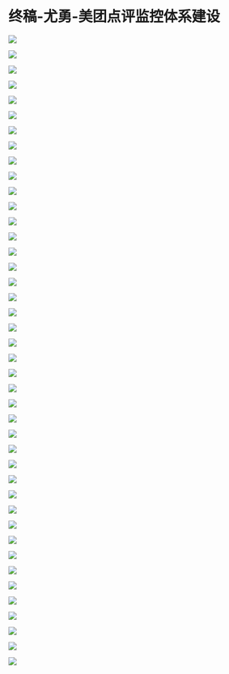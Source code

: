 # 终稿-尤勇-美团点评监控体系建设

![](https://raw.githubusercontent.com/hellojd2018/ms_document/master/Qcon/Qcon_shanghai_2018/images/095238789azmGGR/201905130952_4.png)


![](https://raw.githubusercontent.com/hellojd2018/ms_document/master/Qcon/Qcon_shanghai_2018/images/095238789azmGGR/201905130952_5.png)


![](https://raw.githubusercontent.com/hellojd2018/ms_document/master/Qcon/Qcon_shanghai_2018/images/095238789azmGGR/201905130952_6.png)


![](https://raw.githubusercontent.com/hellojd2018/ms_document/master/Qcon/Qcon_shanghai_2018/images/095238789azmGGR/201905130952_7.png)


![](https://raw.githubusercontent.com/hellojd2018/ms_document/master/Qcon/Qcon_shanghai_2018/images/095238789azmGGR/201905130952_8.png)


![](https://raw.githubusercontent.com/hellojd2018/ms_document/master/Qcon/Qcon_shanghai_2018/images/095238789azmGGR/201905130952_9.png)


![](https://raw.githubusercontent.com/hellojd2018/ms_document/master/Qcon/Qcon_shanghai_2018/images/095238789azmGGR/201905130952_10.png)


![](https://raw.githubusercontent.com/hellojd2018/ms_document/master/Qcon/Qcon_shanghai_2018/images/095238789azmGGR/201905130952_11.png)


![](https://raw.githubusercontent.com/hellojd2018/ms_document/master/Qcon/Qcon_shanghai_2018/images/095238789azmGGR/201905130952_12.png)


![](https://raw.githubusercontent.com/hellojd2018/ms_document/master/Qcon/Qcon_shanghai_2018/images/095238789azmGGR/201905130952_13.png)


![](https://raw.githubusercontent.com/hellojd2018/ms_document/master/Qcon/Qcon_shanghai_2018/images/095238789azmGGR/201905130952_14.png)


![](https://raw.githubusercontent.com/hellojd2018/ms_document/master/Qcon/Qcon_shanghai_2018/images/095238789azmGGR/201905130952_15.png)


![](https://raw.githubusercontent.com/hellojd2018/ms_document/master/Qcon/Qcon_shanghai_2018/images/095238789azmGGR/201905130952_16.png)


![](https://raw.githubusercontent.com/hellojd2018/ms_document/master/Qcon/Qcon_shanghai_2018/images/095238789azmGGR/201905130952_17.png)


![](https://raw.githubusercontent.com/hellojd2018/ms_document/master/Qcon/Qcon_shanghai_2018/images/095238789azmGGR/201905130952_18.png)


![](https://raw.githubusercontent.com/hellojd2018/ms_document/master/Qcon/Qcon_shanghai_2018/images/095238789azmGGR/201905130952_19.png)


![](https://raw.githubusercontent.com/hellojd2018/ms_document/master/Qcon/Qcon_shanghai_2018/images/095238789azmGGR/201905130952_20.png)


![](https://raw.githubusercontent.com/hellojd2018/ms_document/master/Qcon/Qcon_shanghai_2018/images/095238789azmGGR/201905130952_21.png)


![](https://raw.githubusercontent.com/hellojd2018/ms_document/master/Qcon/Qcon_shanghai_2018/images/095238789azmGGR/201905130952_22.png)


![](https://raw.githubusercontent.com/hellojd2018/ms_document/master/Qcon/Qcon_shanghai_2018/images/095238789azmGGR/201905130952_23.png)


![](https://raw.githubusercontent.com/hellojd2018/ms_document/master/Qcon/Qcon_shanghai_2018/images/095238789azmGGR/201905130952_24.png)


![](https://raw.githubusercontent.com/hellojd2018/ms_document/master/Qcon/Qcon_shanghai_2018/images/095238789azmGGR/201905130952_25.png)


![](https://raw.githubusercontent.com/hellojd2018/ms_document/master/Qcon/Qcon_shanghai_2018/images/095238789azmGGR/201905130952_26.png)


![](https://raw.githubusercontent.com/hellojd2018/ms_document/master/Qcon/Qcon_shanghai_2018/images/095238789azmGGR/201905130952_27.png)


![](https://raw.githubusercontent.com/hellojd2018/ms_document/master/Qcon/Qcon_shanghai_2018/images/095238789azmGGR/201905130952_28.png)


![](https://raw.githubusercontent.com/hellojd2018/ms_document/master/Qcon/Qcon_shanghai_2018/images/095238789azmGGR/201905130952_29.png)


![](https://raw.githubusercontent.com/hellojd2018/ms_document/master/Qcon/Qcon_shanghai_2018/images/095238789azmGGR/201905130952_30.png)


![](https://raw.githubusercontent.com/hellojd2018/ms_document/master/Qcon/Qcon_shanghai_2018/images/095238789azmGGR/201905130952_31.png)


![](https://raw.githubusercontent.com/hellojd2018/ms_document/master/Qcon/Qcon_shanghai_2018/images/095238789azmGGR/201905130952_32.png)


![](https://raw.githubusercontent.com/hellojd2018/ms_document/master/Qcon/Qcon_shanghai_2018/images/095238789azmGGR/201905130952_33.png)


![](https://raw.githubusercontent.com/hellojd2018/ms_document/master/Qcon/Qcon_shanghai_2018/images/095238789azmGGR/201905130952_34.png)


![](https://raw.githubusercontent.com/hellojd2018/ms_document/master/Qcon/Qcon_shanghai_2018/images/095238789azmGGR/201905130952_35.png)


![](https://raw.githubusercontent.com/hellojd2018/ms_document/master/Qcon/Qcon_shanghai_2018/images/095238789azmGGR/201905130952_36.png)


![](https://raw.githubusercontent.com/hellojd2018/ms_document/master/Qcon/Qcon_shanghai_2018/images/095238789azmGGR/201905130952_37.png)


![](https://raw.githubusercontent.com/hellojd2018/ms_document/master/Qcon/Qcon_shanghai_2018/images/095238789azmGGR/201905130952_38.png)


![](https://raw.githubusercontent.com/hellojd2018/ms_document/master/Qcon/Qcon_shanghai_2018/images/095238789azmGGR/201905130952_39.png)


![](https://raw.githubusercontent.com/hellojd2018/ms_document/master/Qcon/Qcon_shanghai_2018/images/095238789azmGGR/201905130952_40.png)


![](https://raw.githubusercontent.com/hellojd2018/ms_document/master/Qcon/Qcon_shanghai_2018/images/095238789azmGGR/201905130952_41.png)


![](https://raw.githubusercontent.com/hellojd2018/ms_document/master/Qcon/Qcon_shanghai_2018/images/095238789azmGGR/201905130952_42.png)


![](https://raw.githubusercontent.com/hellojd2018/ms_document/master/Qcon/Qcon_shanghai_2018/images/095238789azmGGR/201905130952_43.png)


![](https://raw.githubusercontent.com/hellojd2018/ms_document/master/Qcon/Qcon_shanghai_2018/images/095238789azmGGR/201905130952_44.png)


![](https://raw.githubusercontent.com/hellojd2018/ms_document/master/Qcon/Qcon_shanghai_2018/images/095238789azmGGR/201905130952_45.png)


